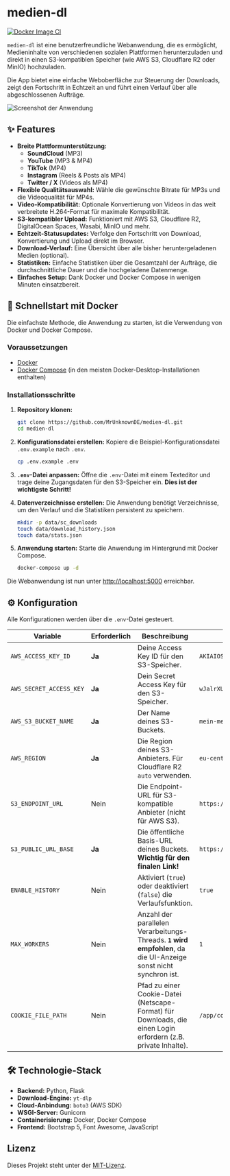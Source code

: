 # medien-dl

[![Docker Image CI](https://github.com/MrUnknownDE/medien-dl/actions/workflows/docker-publish.yml/badge.svg)](https://github.com/MrUnknownDE/medien-dl/actions/workflows/docker-publish.yml)

`medien-dl` ist eine benutzerfreundliche Webanwendung, die es ermöglicht, Medieninhalte von verschiedenen sozialen Plattformen herunterzuladen und direkt in einen S3-kompatiblen Speicher (wie AWS S3, Cloudflare R2 oder MinIO) hochzuladen.

Die App bietet eine einfache Weboberfläche zur Steuerung der Downloads, zeigt den Fortschritt in Echtzeit an und führt einen Verlauf über alle abgeschlossenen Aufträge.

![Screenshot der Anwendung](https://i.imgur.com/DeinScreenshot.png)  <!-- Ersetze dies durch einen echten Screenshot deiner App -->

## ✨ Features

- **Breite Plattformunterstützung:**
  - <i class="fab fa-soundcloud"></i> **SoundCloud** (MP3)
  - <i class="fab fa-youtube"></i> **YouTube** (MP3 & MP4)
  - <i class="fab fa-tiktok"></i> **TikTok** (MP4)
  - <i class="fab fa-instagram"></i> **Instagram** (Reels & Posts als MP4)
  - <i class="fab fa-x-twitter"></i> **Twitter / X** (Videos als MP4)
- **Flexible Qualitätsauswahl:** Wähle die gewünschte Bitrate für MP3s und die Videoqualität für MP4s.
- **Video-Kompatibilität:** Optionale Konvertierung von Videos in das weit verbreitete H.264-Format für maximale Kompatibilität.
- **S3-kompatibler Upload:** Funktioniert mit AWS S3, Cloudflare R2, DigitalOcean Spaces, Wasabi, MinIO und mehr.
- **Echtzeit-Statusupdates:** Verfolge den Fortschritt von Download, Konvertierung und Upload direkt im Browser.
- **Download-Verlauf:** Eine Übersicht über alle bisher heruntergeladenen Medien (optional).
- **Statistiken:** Einfache Statistiken über die Gesamtzahl der Aufträge, die durchschnittliche Dauer und die hochgeladene Datenmenge.
- **Einfaches Setup:** Dank Docker und Docker Compose in wenigen Minuten einsatzbereit.

## 🚀 Schnellstart mit Docker

Die einfachste Methode, die Anwendung zu starten, ist die Verwendung von Docker und Docker Compose.

### Voraussetzungen
- [Docker](https://docs.docker.com/get-docker/)
- [Docker Compose](https://docs.docker.com/compose/install/) (in den meisten Docker-Desktop-Installationen enthalten)

### Installationsschritte

1.  **Repository klonen:**
    ```bash
    git clone https://github.com/MrUnknownDE/medien-dl.git
    cd medien-dl
    ```

2.  **Konfigurationsdatei erstellen:**
    Kopiere die Beispiel-Konfigurationsdatei `.env.example` nach `.env`.
    ```bash
    cp .env.example .env
    ```

3.  **`.env`-Datei anpassen:**
    Öffne die `.env`-Datei mit einem Texteditor und trage deine Zugangsdaten für den S3-Speicher ein. **Dies ist der wichtigste Schritt!**

4.  **Datenverzeichnisse erstellen:**
    Die Anwendung benötigt Verzeichnisse, um den Verlauf und die Statistiken persistent zu speichern.
    ```bash
    mkdir -p data/sc_downloads
    touch data/download_history.json
    touch data/stats.json
    ```

5.  **Anwendung starten:**
    Starte die Anwendung im Hintergrund mit Docker Compose.
    ```bash
    docker-compose up -d
    ```

Die Webanwendung ist nun unter [http://localhost:5000](http://localhost:5000) erreichbar.

## ⚙️ Konfiguration

Alle Konfigurationen werden über die `.env`-Datei gesteuert.

| Variable | Erforderlich | Beschreibung | Beispiel |
|---|---|---|---|
| `AWS_ACCESS_KEY_ID` | **Ja** | Deine Access Key ID für den S3-Speicher. | `AKIAIOSFODNN7EXAMPLE` |
| `AWS_SECRET_ACCESS_KEY` | **Ja** | Dein Secret Access Key für den S3-Speicher. | `wJalrXUtnFEMI/K7MDENG/bPxRfiCYEXAMPLEKEY` |
| `AWS_S3_BUCKET_NAME` | **Ja** | Der Name deines S3-Buckets. | `mein-medien-bucket` |
| `AWS_REGION` | **Ja** | Die Region deines S3-Anbieters. Für Cloudflare R2 `auto` verwenden. | `eu-central-1` |
| `S3_ENDPOINT_URL` | Nein | Die Endpoint-URL für S3-kompatible Anbieter (nicht für AWS S3). | `https://<accountid>.r2.cloudflarestorage.com` |
| `S3_PUBLIC_URL_BASE` | **Ja** | Die öffentliche Basis-URL deines Buckets. **Wichtig für den finalen Link!** | `https://pub-<hash>.r2.dev/` |
| `ENABLE_HISTORY` | Nein | Aktiviert (`true`) oder deaktiviert (`false`) die Verlaufsfunktion. | `true` |
| `MAX_WORKERS` | Nein | Anzahl der parallelen Verarbeitungs-Threads. **`1` wird empfohlen**, da die UI-Anzeige sonst nicht synchron ist. | `1` |
| `COOKIE_FILE_PATH` | Nein | Pfad zu einer Cookie-Datei (Netscape-Format) für Downloads, die einen Login erfordern (z.B. private Inhalte). | `/app/cookies/instagram.txt` |

## 🛠️ Technologie-Stack

- **Backend:** Python, Flask
- **Download-Engine:** `yt-dlp`
- **Cloud-Anbindung:** `boto3` (AWS SDK)
- **WSGI-Server:** Gunicorn
- **Containerisierung:** Docker, Docker Compose
- **Frontend:** Bootstrap 5, Font Awesome, JavaScript

## Lizenz

Dieses Projekt steht unter der [MIT-Lizenz](LICENSE).